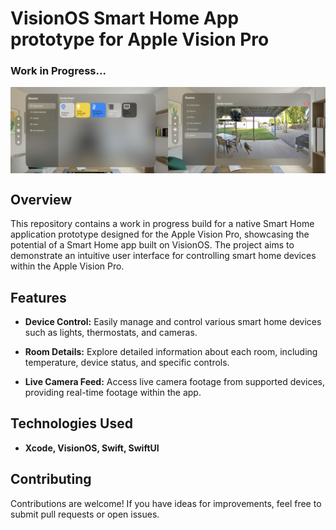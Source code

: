 # VisionOS Smart Home App prototype for Apple Vision Pro
### Work in Progress...

<div style="display: flex; flex-direction: row;">
  <img src="screenshots/room_view.png" alt="Room View" style="width: 50%;">
  <img src="screenshots/room_camera_view.png" alt="Room Camera View" style="width: 50%;">
</div>

## Overview

This repository contains a work in progress build for a native Smart Home application prototype designed for the Apple Vision Pro, showcasing the potential of a Smart Home app built on VisionOS. The project aims to demonstrate an intuitive user interface for controlling smart home devices within the Apple Vision Pro.

## Features

- **Device Control:** Easily manage and control various smart home devices such as lights, thermostats, and cameras.
  
- **Room Details:** Explore detailed information about each room, including temperature, device status, and specific controls.

- **Live Camera Feed:** Access live camera footage from supported devices, providing real-time footage within the app.

## Technologies Used

- **Xcode, VisionOS, Swift, SwiftUI**

## Contributing

Contributions are welcome! If you have ideas for improvements, feel free to submit pull requests or open issues.
